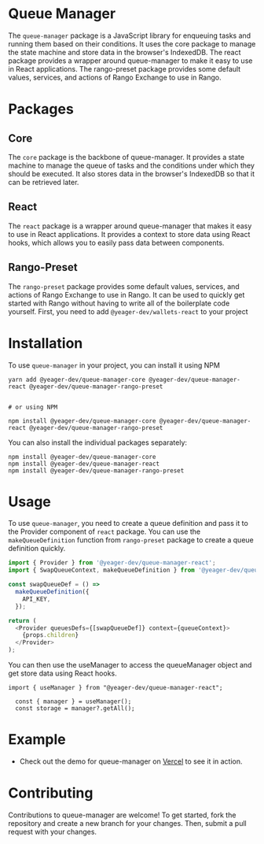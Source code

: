 # Queue Manager

The `queue-manager` package is a JavaScript library for enqueuing tasks and running them based on their conditions. It uses the core package to manage the state machine and store data in the browser's IndexedDB. The react package provides a wrapper around queue-manager to make it easy to use in React applications. The rango-preset package provides some default values, services, and actions of Rango Exchange to use in Rango.

# Packages

## Core

The `core` package is the backbone of queue-manager. It provides a state machine to manage the queue of tasks and the conditions under which they should be executed. It also stores data in the browser's IndexedDB so that it can be retrieved later.

## React

The `react` package is a wrapper around queue-manager that makes it easy to use in React applications. It provides a context to store data using React hooks, which allows you to easily pass data between components.

## Rango-Preset

The `rango-preset` package provides some default values, services, and actions of Rango Exchange to use in Rango. It can be used to quickly get started with Rango without having to write all of the boilerplate code yourself.
First, you need to add `@yeager-dev/wallets-react` to your project

# Installation

To use `queue-manager` in your project, you can install it using NPM

```
yarn add @yeager-dev/queue-manager-core @yeager-dev/queue-manager-react @yeager-dev/queue-manager-rango-preset


# or using NPM

npm install @yeager-dev/queue-manager-core @yeager-dev/queue-manager-react @yeager-dev/queue-manager-rango-preset
```

You can also install the individual packages separately:

```
npm install @yeager-dev/queue-manager-core
npm install @yeager-dev/queue-manager-react
npm install @yeager-dev/queue-manager-rango-preset
```

# Usage

To use `queue-manager`, you need to create a queue definition and pass it to the Provider component of `react` package. You can use the `makeQueueDefinition` function from `rango-preset` package to create a queue definition quickly.

```js
import { Provider } from '@yeager-dev/queue-manager-react';
import { SwapQueueContext, makeQueueDefinition } from '@yeager-dev/queue-manager-rango-preset';

const swapQueueDef = () =>
  makeQueueDefinition({
    API_KEY,
  });

return (
  <Provider queuesDefs={[swapQueueDef]} context={queueContext}>
    {props.children}
  </Provider>
);
```

You can then use the useManager to access the queueManager object and get store data using React hooks.

```
import { useManager } from "@yeager-dev/queue-manager-react";

  const { manager } = useManager();
  const storage = manager?.getAll();
```

# Example

- Check out the demo for queue-manager on [Vercel](https://q-self.vercel.app) to see it in action.

# Contributing

Contributions to queue-manager are welcome! To get started, fork the repository and create a new branch for your changes. Then, submit a pull request with your changes.
